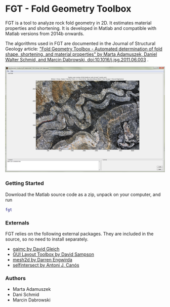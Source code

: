# FGT - Fold Geometry Toolbox

FGT is a tool to analyze rock fold geometry in 2D. It estimates material properties and shortening. It is developed in Matlab and compatible with Matlab versions from 2014b onwards.

The algorithms used in FGT are documented in the Journal of Structural Geology article: 
["Fold Geometry Toolbox - Automated determination of fold shape, shortening, and material properties" 
by Marta Adamuszek, Daniel Walter Schmid, and Marcin Dabrowski, doi:10.1016/j.jsg.2011.06.003](http://www.sciencedirect.com/science/article/pii/S0191814111001003) . 

![Natural Fold Example](doc/fig/step1_natural_fold.png)

### Getting Started
Download the Matlab source code as a zip, unpack on your computer, and run 
```Matlab
fgt
```

### Externals
FGT relies on the following external packages. They are included in the source, so no need to install separately.

 * [gaimc by David Gleich](https://www.mathworks.com/matlabcentral/fileexchange/24134-gaimc---graph-algorithms-in-matlab-code)
 * [GUI Layout Toolbox by David Sampson](https://www.mathworks.com/matlabcentral/fileexchange/47982-gui-layout-toolbox)
 * [mesh2d by Darren Engwirda](https://www.mathworks.com/matlabcentral/fileexchange/25555-mesh2d-delaunay-based-unstructured-mesh-generation)
 * [selfintersect by Antoni J. Canós](https://www.mathworks.com/matlabcentral/fileexchange/13351-fast-and-robust-self-intersections)

 ### Authors

* Marta Adamuszek
* Dani Schmid
* Marcin Dabrowski